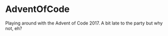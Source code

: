 # AdventOfCode
Playing around with the Advent of Code 2017. A bit late to the party but why not, eh?
